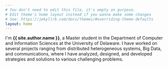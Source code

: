 ```yaml
---
# You don't need to edit this file, it's empty on purpose.
# Edit theme's home layout instead if you wanna make some changes
# See: https://jekyllrb.com/docs/themes/#overriding-theme-defaults
layout: home
---
```


<section class="intro">
  <div class="container">
    <p class="lead">
      I'm <strong class="author-name" itemprop="name">{{ site.author.name }}</strong>, a Master student in the Department of Computer and Information Sciences at the University of Delaware. I have worked on several projects ranging from distributed heterogeneous systems, Big Data, and communications, where I have analyzed, designed, and developed strategies and solutions to various challenging problems.
    </p>
  </div>
</section>

